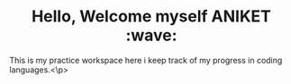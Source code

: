<h1 align="center">Hello, Welcome myself ANIKET :wave:</h1>
<p>This is my practice workspace here i keep track of my progress in coding languages.<\p>
